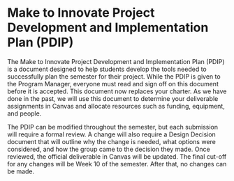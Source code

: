 # Make to Innovate Project Development and Implementation Plan (PDIP)
The Make to Innovate Project Development and Implementation Plan (PDIP) is a document designed to help students develop the tools needed to successfully plan the semester for their project. While the PDIP is given to the Program Manager, everyone must read and sign off on this document before it is accepted. This document now replaces your charter. As we have done in the past, we will use this document to determine your deliverable assignments in Canvas and allocate resources such as funding, equipment, and people. 

The PDIP can be modified throughout the semester, but each submission will require a formal review. A change will also require a Design Decision document that will outline why the change is needed, what options were considered, and how the group came to the decision they made. Once reviewed, the official deliverable in Canvas will be updated. The final cut-off for any changes will be Week 10 of the semester. After that, no changes can be made.
